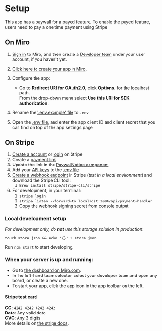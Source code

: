 # Setup

This app has a paywall for a payed feature. To enable the payed feature, users need to pay a one time payment using Stripe.

## On Miro

1. [Sign in](https://miro.com/login/) to Miro, and then create a [Developer team](https://developers.miro.com/docs/create-a-developer-team) under your user account, if you haven't yet.
1. [Click here to create your app in Miro](https://miro.com/app/settings/user-profile/apps/?appTemplate=%7B%22appName%22%3A%22App+With+Payments%22%2C%22sdkUri%22%3A%22http%3A%2F%2Flocalhost%3A3000%22%2C%22redirectUris%22%3A%5B%22http%3A%2F%2Flocalhost%3A3000%2Fapi%2Fredirect%2F%22%5D%2C%22scopes%22%3A%5B%22boards%3Aread%22%2C%22boards%3Awrite%22%5D%7D).
1. Configure the app:

   - Go to **Redirect URI for OAuth2.0**, click **Options**. for the localhost path. \
     From the drop-down menu select **Use this URI for SDK authorization**.

1. Rename the ['.env.example' file](.env.example) to `.env`
1. Open the [.env file](.env), and enter the app client ID and client secret that you can find on top of the app settings page

## On Stripe

1. [Create a account](https://dashboard.stripe.com/register) or [login](https://dashboard.stripe.com/login) on Stripe
2. Create a [payment link](https://dashboard.stripe.com/test/payment-links)
3. Update the link in the [PaywallNotice component](./components/PaywallNotice.tsx)
4. Add your [API keys](https://dashboard.stripe.com/apikeys) to the [.env file](.env)
5. [Create a webhook endpoint](https://dashboard.stripe.com/test/webhooks/create?endpoint_location=local) in Stripe (_test in a local environment_) and download the Stripe CLI tool:
   1. `Brew install stripe/stripe-cli/stripe`
6. For development, in your terminal:
   1. `stripe login`
   2. `stripe listen --forward-to localhost:3000/api/payment-handler`
   3. Copy the webhook signing secret from console output

### Local development setup

_For development only, do **not** use this storage solution in production_:

```
touch store.json && echo '{}' > store.json
```

Run `npm start` to start developing.

### When your server is up and running:

- Go to [the dashboard on Miro.com](https://miro.com/app/dashboard).
- In the left-hand team selector, select your developer team and open any board, or create a new one.
- To start your app, click the app icon in the app toolbar on the left.

#### Stripe test card

**CC**: `4242 4242 4242 4242`\
**Date**: Any valid date\
**CVC**: Any 3 digits\
More details on [the stripe docs](https://stripe.com/docs/testing).

